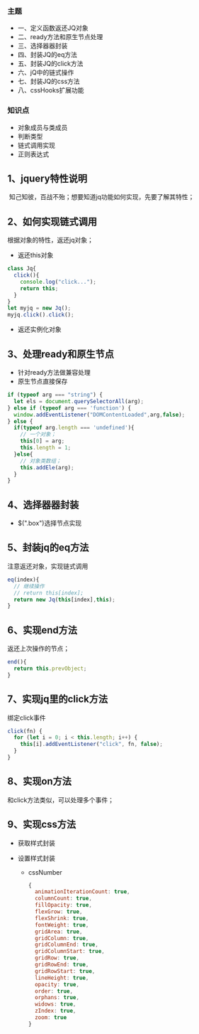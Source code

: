 ### 主题

- 一、定义函数返还JQ对象 
- 二、ready方法和原生节点处理
- 三、选择器器封装 
- 四、封装JQ的eq方法
- 五、封装JQ的click方法 
- 六、jQ中的链式操作
- 七、封装JQ的css方法 
- 八、cssHooks扩展功能

### 知识点

- 对象成员与类成员
- 判断类型
- 链式调用实现
- 正则表达式

## 1、jquery特性说明 

​	知己知彼，百战不殆；想要知道jq功能如何实现，先要了解其特性；

## 2、如何实现链式调用

根据对象的特性，返还jq对象；

- 返还this对象

```js
class Jq{
  click(){
    console.log("click...");
    return this;
  }
}
let myjq = new Jq();
myjq.click().click();
```
- 返还实例化对象
## 3、处理ready和原生节点

- 针对ready方法做兼容处理
- 原生节点直接保存
```js
if (typeof arg === "string") {
  let els = document.querySelectorAll(arg);
} else if (typeof arg === 'function') {
  window.addEventListener("DOMContentLoaded",arg,false);
} else {
  if(typeof arg.length === 'undefined'){
    // 一个对象；
    this[0] = arg;
    this.length = 1;
  }else{
    // 对象类数组；
    this.addEle(arg);
  }
}
```

## 4、选择器器封装 
- $(".box")选择节点实现
## 5、封装jq的eq方法

​注意返还对象，实现链式调用

```js
eq(index){
  // 继续操作
  // return this[index];
  return new Jq(this[index],this);
}
```
## 6、实现end方法

返还上次操作的节点；

```js
end(){
  return this.prevObject;
}
```
## 7、实现jq里的click方法

绑定click事件

```js
click(fn) {
  for (let i = 0; i < this.length; i++) {
    this[i].addEventListener("click", fn, false);
  }
}
```

## 8、实现on方法

和click方法类似，可以处理多个事件；
## 9、实现css方法

- 获取样式封装

- 设置样式封装

  - cssNumber

    ```js
    {
      animationIterationCount: true,
      columnCount: true,
      fillOpacity: true,
      flexGrow: true,
      flexShrink: true,
      fontWeight: true,
      gridArea: true,
      gridColumn: true,
      gridColumnEnd: true,
      gridColumnStart: true,
      gridRow: true,
      gridRowEnd: true,
      gridRowStart: true,
      lineHeight: true,
      opacity: true,
      order: true,
      orphans: true,
      widows: true,
      zIndex: true,
      zoom: true
    }
    ```







